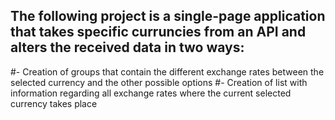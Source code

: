 ## The following project is a single-page application that takes specific curruncies from an API and alters the received data in two ways:
#- Creation of groups that contain the different exchange rates between the selected currency and the other possible options
#- Creation of list with information regarding all exchange rates where the current selected currency takes place
